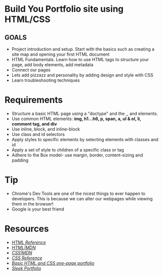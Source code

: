 # Build You Portfolio site using HTML/CSS

## GOALS
- Project introduction and setup. Start with the basics such as creating a 
site map and opening your first HTML document
- HTML Fundamentals. Learn how to use HTML tags to structure your page, add
body elements, add metadata
- Connect our pages
- Lets add pizzazz and personality by adding design and style with CSS
- Learn troubleshooting techniques

# Requirements
- Structure a basic HTML page using a "doctype" and the <html>,<head>, and <body> elements.
- Use common HTML elements: **img, h1...h6, p, span, a, ul & ol, li, comment tag, and div**
- Use inline, block, and inline-block
- Use class and id selectors
- Apply styles to specific elements by selecting elements with classes and id
- Apply a set of style to children of a specific class or tag
- Adhere to the Box model- use margin, border, content-sizing and padding

# Tip
- Chrome's Dev Tools are one of the nicest things to ever happen to developers. This is because we can alter our webpages while viewing them in the browser!
- Google is your best friend

# Resources 
- *[HTML Reference](http://www.w3schools.com/TAGs/)*
- *[HTML|MDN](https://developer.mozilla.org/en-US/docs/Web/HTML)*
- *[CSS|MDN](https://developer.mozilla.org/en-US/docs/Web/CSS)*
- *[CSS Reference](http://www.w3schools.com/cssref/)*
- *[Basic HTML and CSS one-page portfolio](http://tutorialzine.com/2010/02/html5-css3-website-template/)*
- *[Sleek Portfolio](https://code.tutsplus.com/tutorials/build-a-sleek-portfolio-site-from-scratch--net-16)*

